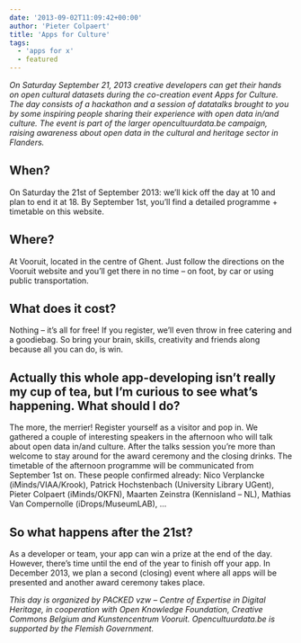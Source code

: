 ```yaml
---
date: '2013-09-02T11:09:42+00:00'
author: 'Pieter Colpaert'
title: 'Apps for Culture'
tags:
  - 'apps for x'
  - featured
---
```


_On Saturday September 21, 2013 creative developers can get their hands on open cultural datasets during the co-creation event Apps for Culture. The day consists of a hackathon and a session of datatalks brought to you by some inspiring people sharing their experience with open data in/and culture. The event is part of the larger opencultuurdata.be campaign, raising awareness about open data in the cultural and heritage sector in Flanders._

## When?

On Saturday the 21st of September 2013: we’ll kick off the day at 10 and plan to end it at 18. By September 1st, you’ll find a detailed programme + timetable on this website.

## Where?

At Vooruit, located in the centre of Ghent. Just follow the directions on the Vooruit website and you’ll get there in no time – on foot, by car or using public transportation.

## What does it cost?

Nothing – it’s all for free! If you register, we’ll even throw in free catering and a goodiebag. So bring your brain, skills, creativity and friends along because all you can do, is win.

## Actually this whole app-developing isn’t really my cup of tea, but I’m curious to see what’s happening. What should I do?

The more, the merrier! Register yourself as a visitor and pop in. We gathered a couple of interesting speakers in the afternoon who will talk about open data in/and culture. After the talks session you’re more than welcome to stay around for the award ceremony and the closing drinks. The timetable of the afternoon programme will be communicated from September 1st on. These people confirmed already: Nico Verplancke (iMinds/VIAA/Krook), Patrick Hochstenbach (University Library UGent), Pieter Colpaert (iMinds/OKFN), Maarten Zeinstra (Kennisland – NL), Mathias Van Compernolle (iDrops/MuseumLAB), …

## So what happens after the 21st?

As a developer or team, your app can win a prize at the end of the day. However, there’s time until the end of the year to finish off your app. In December 2013, we plan a second (closing) event where all apps will be presented and another award ceremony takes place.

_This day is organized by PACKED vzw – Centre of Expertise in Digital Heritage, in cooperation with Open Knowledge Foundation, Creative Commons Belgium and Kunstencentrum Vooruit. Opencultuurdata.be is supported by the Flemish Government._
